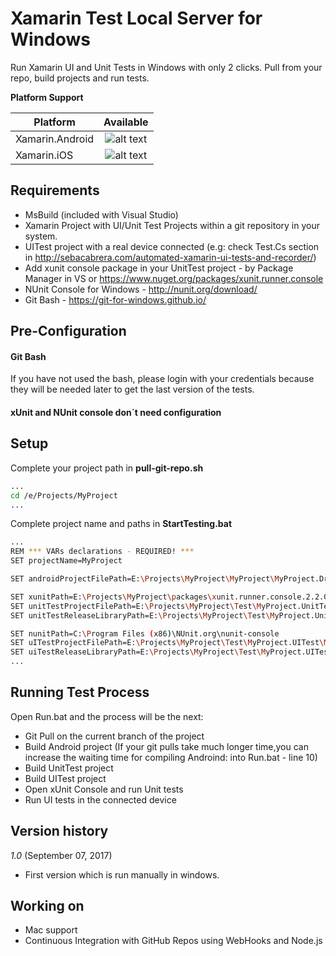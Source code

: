 
# Xamarin Test Local Server for Windows

Run Xamarin UI and Unit Tests in Windows with only 2 clicks. Pull from your repo, build projects and run tests.

**Platform Support**

|Platform|Available|
| ------------------- | :-----------: |
|Xamarin.Android|![alt text](https://www.pedshoes.com/images/general/greenCheck50x50Transparent.png)|
|Xamarin.iOS|![alt text](http://i4ultimate.com/alertemails/warning-icon-orange.png)|

## Requirements

 - MsBuild (included with Visual Studio)
 - Xamarin Project with UI/Unit Test Projects within a git repository in your system.
 - UITest project with a real device connected (e.g: check Test.Cs section in http://sebacabrera.com/automated-xamarin-ui-tests-and-recorder/)
 - Add xunit console package in your UnitTest project - by Package
   Manager in VS or https://www.nuget.org/packages/xunit.runner.console
 - NUnit Console for Windows - http://nunit.org/download/
 - Git Bash - https://git-for-windows.github.io/



## Pre-Configuration

#### Git Bash
If you have not used the bash, please login with your credentials because they will be needed later to get the last version of the tests.

#### xUnit and NUnit console don´t need configuration



## Setup

Complete your project path in **pull-git-repo.sh**
```bash
...
cd /e/Projects/MyProject
...
```
 
Complete project name and paths in **StartTesting.bat**
```bash
...
REM *** VARs declarations - REQUIRED! ***
SET projectName=MyProject

SET androidProjectFilePath=E:\Projects\MyProject\MyProject\MyProject.Droid\MyProject.Droid.csproj

SET xunitPath=E:\Projects\MyProject\packages\xunit.runner.console.2.2.0\tools
SET unitTestProjectFilePath=E:\Projects\MyProject\Test\MyProject.UnitTest\MyProject.UnitTest.csproj
SET unitTestReleaseLibraryPath=E:\Projects\MyProject\Test\MyProject.UnitTest\bin\Release\MyProject.UnitTest.dll

SET nunitPath=C:\Program Files (x86)\NUnit.org\nunit-console
SET uITestProjectFilePath=E:\Projects\MyProject\Test\MyProject.UITest\MyProject.UITest.csproj
SET uiTestReleaseLibraryPath=E:\Projects\MyProject\Test\MyProject.UITest\bin\Release\MyProject.UITest.dll
...
```

## Running Test Process

Open Run.bat and the process will be the next:

* Git Pull on the current branch of the project
* Build Android project (If your git pulls take much longer time,you can increase the waiting time for compiling Androind: into Run.bat - line 10)
* Build UnitTest project
* Build UITest project
* Open xUnit Console and run Unit tests
* Run UI tests in the connected device


## Version history

*1.0* (September 07, 2017)

* First version which is run manually in windows.

## Working on

*  Mac support
*  Continuous Integration with GitHub Repos using WebHooks and Node.js

